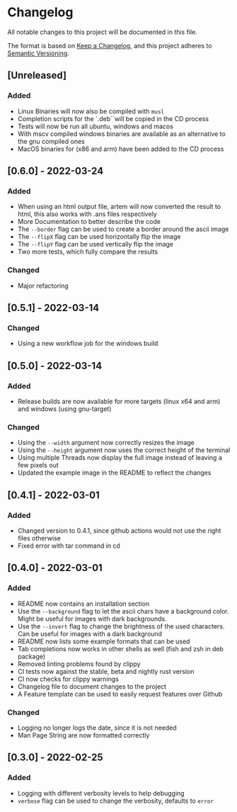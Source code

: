 # Changelog

All notable changes to this project will be documented in this file.

The format is based on [Keep a Changelog](https://keepachangelog.com/en/1.0.0/),
and this project adheres to [Semantic Versioning](https://semver.org/spec/v2.0.0.html).

## [Unreleased]

### Added

- Linux Binaries will now also be compiled with `musl`
- Completion scripts for the `.deb``will be copied in the CD process
- Tests will now be run all ubuntu, windows and macos
- With mscv compiled windows binaries are available as an alternative to the gnu compiled ones
- MacOS binaries for (x86 and arm) have been added to the CD process

## [0.6.0] - 2022-03-24

### Added

- When using an html output file, artem will now converted the result to html, this also works with .ans files respectively
- More Documentation to better describe the code
- The `--border` flag can be used to create a border around the ascii image
- The `--flipX` flag can be used horizontally flip the image
- The `--flipY` flag can be used vertically flip the image
- Two more tests, which fully compare the results

### Changed

- Major refactoring

## [0.5.1] - 2022-03-14

### Changed

- Using a new workflow job for the windows build

## [0.5.0] - 2022-03-14

### Added

- Release builds are now available for more targets (linux x64 and arm) and windows (using gnu-target)

### Changed

- Using the `--width` argument now correctly resizes the image
- Using the `--height` argument now uses the correct height of the terminal
- Using multiple Threads now display the full image instead of leaving a few pixels out
- Updated the example image in the README to reflect the changes

## [0.4.1] - 2022-03-01

### Added

- Changed version to 0.4.1, since github actions would not use the right files otherwise
- Fixed error with tar command in cd

## [0.4.0] - 2022-03-01

### Added

- README now contains an installation section
- Use the `--background` flag to let the ascii chars have a background color. Might be useful for images with dark backgrounds.
- Use the `--invert` flag to change the brightness of the used characters. Can be useful for images with a dark background
- README now lists some example formats that can be used
- Tab completions now works in other shells as well (fish and zsh in deb package)
- Removed linting problems found by clippy
- CI tests now against the stable, beta and nightly rust version
- CI now checks for clippy warnings
- Changelog file to document changes to the project
- A Feature template can be used to easily request features over Github

### Changed

- Logging no longer logs the date, since it is not needed
- Man Page String are now formatted correctly

## [0.3.0] - 2022-02-25

### Added

- Logging with different verbosity levels to help debugging
- `verbose` flag can be used to change the verbosity, defaults to `error`
